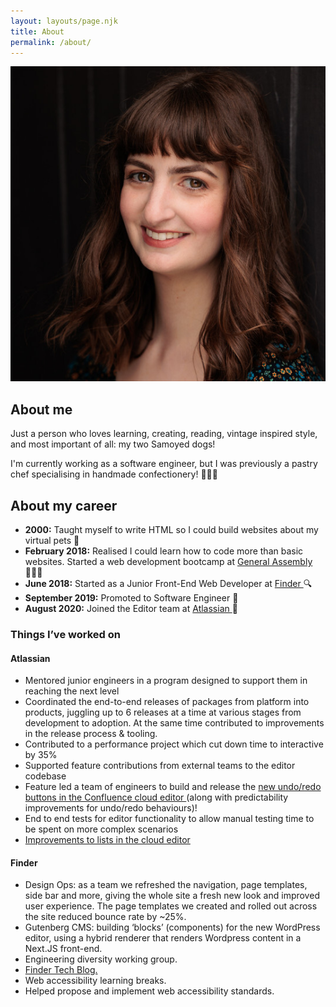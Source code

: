 ```yaml
---
layout: layouts/page.njk
title: About
permalink: /about/
---
```


<section class="aboutMe">
    <img src="/images/TarynOnline-8338(1).jpg" alt="Photo of Taryn with her two samoyed dogs" class="aboutImage"/>
    <h2>About me</h2>
    <p>Just a person who loves learning, creating, reading, vintage inspired style, and most important of all: my two Samoyed dogs!</p>
    <p>I'm currently working as a software engineer, but I was previously a pastry chef specialising in handmade confectionery! 👩🏻‍🍳</p>
    <p></p>
</section>
<!-- <section class="aboutImageWrapper">
  <img
    src="/images/taryn-lexi-desk1.jpg"
    alt="Taryn at her desk with her big fluffy dog begging for treats"
    class="imageHalf"
  />
  <img
    src="/images/taryn-lexi-desk2.jpg"
    alt="Taryn at her desk giving her big fluffy dog a treat"
    class="imageHalf"
  />
</section> -->
<section class="aboutCareer">
  <h2>About my career</h2>
  <ul className={utilStyles.listStandard}>
    <li>
      <strong>2000:</strong> Taught myself to write HTML so I
      could build websites about my virtual pets 🐶
    </li>
    <li>
      <strong>February 2018:</strong> Realised I could learn how
      to code more than basic websites. Started a
      web development bootcamp at
      <a
        className={utilStyles.linkFeature}
        href="https://generalassemb.ly/"
      >
        General Assembly
      </a>
      👩🏻‍💻
    </li>
    <li>
      <strong>June 2018:</strong> Started as a Junior Front-End Web
      Developer at
      <a
        className={utilStyles.linkFeature}
        href="https://www.finder.com.au/"
      >
        Finder
      </a>
      🔍
    </li>
    <li>
      <strong>September 2019:</strong> Promoted to Software Engineer 🎉
    </li>
    <li>
      <strong>August 2020:</strong> Joined the Editor team at
      <a
        className={utilStyles.linkFeature}
        href="https://www.atlassian.com/"
      >
        Atlassian
      </a>
      🥳
    </li>
  </ul>
</section>
<section class="aboutWork">
  <h3 className={utilStyles.h3}>Things I’ve worked on</h3>
  <h4>Atlassian</h4>
  <ul className={utilStyles.listStandard}>
    <li>Mentored junior engineers in a program designed to support them in reaching the next level</li>
    <li>Coordinated the end-to-end releases of packages from platform into products, juggling up to 6 releases at a time at various stages from development to adoption. At the same time contributed to improvements in the release process & tooling.</li>
    <li>Contributed to a performance project which cut down time to interactive by 35%</li>
    <li>Supported feature contributions from external teams to the editor codebase
    <li>
      Feature led a team of engineers to build and release the
      <a href="https://community.atlassian.com/t5/Confluence-articles/New-Undo-Redo-buttons-in-the-Confluence-editor/ba-p/1735895">
        new undo/redo buttons in the Confluence cloud editor
      </a>
      (along with predictability improvements for undo/redo behaviours)!
    </li>
    <li>
      End to end tests for editor functionality to allow manual testing time
      to be spent on more complex scenarios
    </li>
    <li>
      <a href="https://community.atlassian.com/t5/Confluence-Cloud-articles/Solving-WTF-moments-in-Confluence-Improvements-to-lists-have/ba-p/1601228">
        Improvements to lists in the cloud editor
      </a>
    </li>
  </ul>
  <h4>Finder</h4>
  <ul className={utilStyles.listStandard}>
    <li>
      Design Ops: as a team we refreshed the navigation, page templates,
      side bar and more, giving the whole site a fresh new look and
      improved user experience. The page templates we created and rolled
      out across the site reduced bounce rate by ~25%.
    </li>
    <li>
      Gutenberg CMS: building ‘blocks’ (components) for the new WordPress
      editor, using a hybrid renderer that renders Wordpress content in a
      Next.JS front-end.
    </li>
    <li>
      Engineering diversity working group.
    </li>
    <li>
      <a
        className={utilStyles.linkFeature}
        href="https://medium.com/finder-tech"
      >
        Finder Tech Blog.
      </a>
    </li>
    <li>
      Web accessibility learning breaks.
    </li>
    <li>
      Helped propose and implement web accessibility standards.
    </li>
  </ul>
</section>
